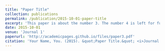 ```yaml
---
title: "Paper Title"
collection: publications
permalink: /publication/2015-10-01-paper-title
excerpt: 'This paper is about the number 3. The number 4 is left for future work.'
date: 2015-10-01
venue: 'Journal 1'
paperurl: 'http://academicpages.github.io/files/paper3.pdf'
citation: 'Your Name, You. (2015). &quot;Paper Title.&quot; <i>Journal 1</i>. 1(3).'
---
```

<!-- This paper is about the number 3. The number 4 is left for future work. -->
<!--  -->
<!-- [Download paper here](http://academicpages.github.io/files/paper3.pdf) -->
<!--  -->
<!-- Recommended citation: Your Name, You. (2015). "Paper Title Number 3." <i>Journal 1</i>. 1(3). -->
